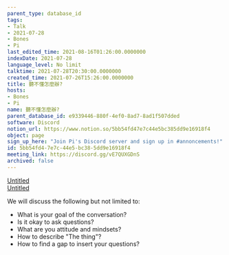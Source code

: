 ```yaml
---
parent_type: database_id
tags:
- Talk
- 2021-07-28
- Bones
- Pi
last_edited_time: 2021-08-16T01:26:00.0000000
indexDate: 2021-07-28
language_level: No limit
talktime: 2021-07-28T20:30:00.0000000
created_time: 2021-07-26T15:26:00.0000000
title: 聽不懂怎麼辦?
hosts:
- Bones
- Pi
name: 聽不懂怎麼辦?
parent_database_id: e9339446-880f-4ef0-8ad7-8ad1f507dded
software: Discord
notion_url: https://www.notion.so/5bb54fd47e7c44e5bc385dd9e16918f4
object: page
sign_up_here: "Join Pi's Discord server and sign up in #annoncements!"
id: 5bb54fd4-7e7c-44e5-bc38-5dd9e16918f4
meeting_link: https://discord.gg/vE7QUXGDnS
archived: false
---
```




[Untitled](https://www.notion.so/12c4a9e645d54aefa860b5f927a0b220)   
[Untitled](https://www.notion.so/482e61b02b9c4456b2b4fe86bb7544c6)   


We will discuss the following but not limited to:
   - What is your goal of the conversation?
   - Is it okay to ask questions?
   - What are you attitude and mindsets?
   - How to describe "The thing"?
   - How to find a gap to insert your questions?






